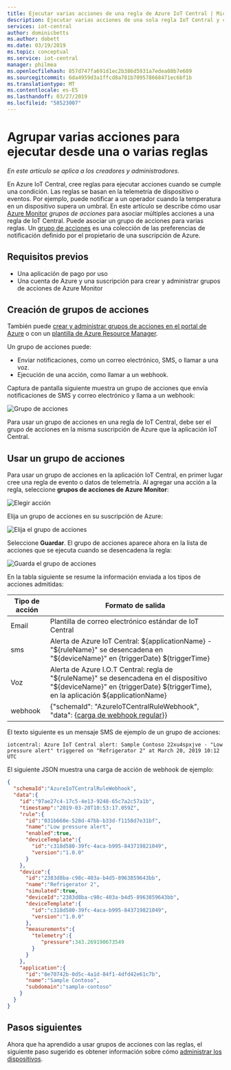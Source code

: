 ```yaml
---
title: Ejecutar varias acciones de una regla de Azure IoT Central | Microsoft Docs
description: Ejecutar varias acciones de una sola regla IoT Central y crear grupos reutilizables de acciones que se pueden ejecutar desde varias reglas.
services: iot-central
author: dominicbetts
ms.author: dobett
ms.date: 03/19/2019
ms.topic: conceptual
ms.service: iot-central
manager: philmea
ms.openlocfilehash: 857d747fa691d1ec2b386d5931a7edea08b7e609
ms.sourcegitcommit: 6da4959d3a1ffcd8a781b709578668471ec6bf1b
ms.translationtype: MT
ms.contentlocale: es-ES
ms.lasthandoff: 03/27/2019
ms.locfileid: "58523007"
---
```

# <a name="group-multiple-actions-to-run-from-one-or-more-rules"></a>Agrupar varias acciones para ejecutar desde una o varias reglas

*En este artículo se aplica a los creadores y administradores.*

En Azure IoT Central, cree reglas para ejecutar acciones cuando se cumple una condición. Las reglas se basan en la telemetría de dispositivo o eventos. Por ejemplo, puede notificar a un operador cuando la temperatura en un dispositivo supera un umbral. En este artículo se describe cómo usar [Azure Monitor](../azure-monitor/overview.md) *grupos de acciones* para asociar múltiples acciones a una regla de IoT Central. Puede asociar un grupo de acciones para varias reglas. Un [grupo de acciones](../azure-monitor/platform/action-groups.md) es una colección de las preferencias de notificación definido por el propietario de una suscripción de Azure.

## <a name="prerequisites"></a>Requisitos previos

- Una aplicación de pago por uso
- Una cuenta de Azure y una suscripción para crear y administrar grupos de acciones de Azure Monitor

## <a name="create-action-groups"></a>Creación de grupos de acciones

También puede [crear y administrar grupos de acciones en el portal de Azure](../azure-monitor/platform/action-groups.md) o con un [plantilla de Azure Resource Manager](../azure-monitor/platform/action-groups-create-resource-manager-template.md).

Un grupo de acciones puede:

- Enviar notificaciones, como un correo electrónico, SMS, o llamar a una voz.
- Ejecución de una acción, como llamar a un webhook.

Captura de pantalla siguiente muestra un grupo de acciones que envía notificaciones de SMS y correo electrónico y llama a un webhook:

![Grupo de acciones](media/howto-use-action-groups/actiongroup.png)

Para usar un grupo de acciones en una regla de IoT Central, debe ser el grupo de acciones en la misma suscripción de Azure que la aplicación IoT Central.

## <a name="use-an-action-group"></a>Usar un grupo de acciones

Para usar un grupo de acciones en la aplicación IoT Central, en primer lugar cree una regla de evento o datos de telemetría. Al agregar una acción a la regla, seleccione **grupos de acciones de Azure Monitor**:

![Elegir acción](media/howto-use-action-groups/chooseaction.png)

Elija un grupo de acciones en su suscripción de Azure:

![Elija el grupo de acciones](media/howto-use-action-groups/chooseactiongroup.png)

Seleccione **Guardar**. El grupo de acciones aparece ahora en la lista de acciones que se ejecuta cuando se desencadena la regla:

![Guarda el grupo de acciones](media/howto-use-action-groups/savedactiongroup.png)

En la tabla siguiente se resume la información enviada a los tipos de acciones admitidas:

| Tipo de acción | Formato de salida |
| ----------- | -------------- |
| Email       | Plantilla de correo electrónico estándar de IoT Central |
| sms         | Alerta de Azure IoT Central: ${applicationName} - "${ruleName}" se desencadena en "${deviceName}" en {triggerDate} ${triggerTime} |
| Voz       | Alerta de Azure I.O.T Central: regla de "${ruleName}" se desencadena en el dispositivo "${deviceName}" en {triggerDate} ${triggerTime}, en la aplicación ${applicationName} |
| webhook     | {"schemaId": "AzureIoTCentralRuleWebhook", "data": {[carga de webhook regular](#payload)}} |

El texto siguiente es un mensaje SMS de ejemplo de un grupo de acciones:

`iotcentral: Azure IoT Central alert: Sample Contoso 22xu4spxjve - "Low pressure alert" triggered on "Refrigerator 2" at March 20, 2019 10:12 UTC`

<a id="payload"></a> El siguiente JSON muestra una carga de acción de webhook de ejemplo:

```json
{
  "schemaId":"AzureIoTCentralRuleWebhook",
  "data":{
    "id":"97ae27c4-17c5-4e13-9248-65c7a2c57a1b",
    "timestamp":"2019-03-20T10:53:17.059Z",
    "rule":{
      "id":"031b660e-528d-47bb-b33d-f1158d7e31bf",
      "name":"Low pressure alert",
      "enabled":true,
      "deviceTemplate":{
        "id":"c318d580-39fc-4aca-b995-843719821049",
        "version":"1.0.0"
      }
    },
    "device":{
      "id":"2383d8ba-c98c-403a-b4d5-8963859643bb",
      "name":"Refrigerator 2",
      "simulated":true,
      "deviceId":"2383d8ba-c98c-403a-b4d5-8963859643bb",
      "deviceTemplate":{
        "id":"c318d580-39fc-4aca-b995-843719821049",
        "version":"1.0.0"
      },
      "measurements":{
        "telemetry":{
           "pressure":343.269190673549
        }
      }
    },
    "application":{
      "id":"8e70742b-0d5c-4a1d-84f1-4dfd42e61c7b",
      "name":"Sample Contoso",
      "subdomain":"sample-contoso"
    }
  }
}
```

## <a name="next-steps"></a>Pasos siguientes

Ahora que ha aprendido a usar grupos de acciones con las reglas, el siguiente paso sugerido es obtener información sobre cómo [administrar los dispositivos](howto-manage-devices.md).
